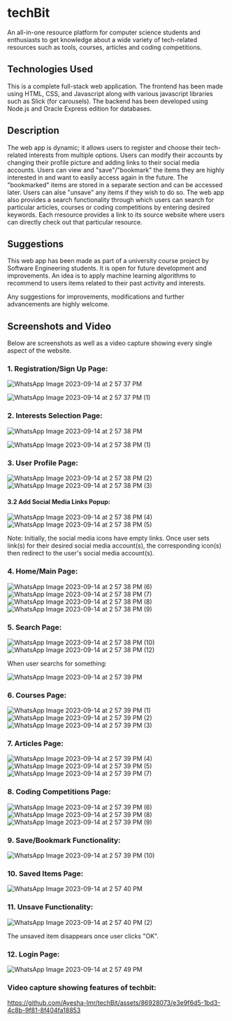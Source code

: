 # techBit
An all-in-one resource platform for computer science students and enthusiasts to get knowledge about a wide variety of tech-related resources such as tools, courses, articles and coding competitions. 

## Technologies Used
This is a complete full-stack web application. The frontend has been made using HTML, CSS, and Javascript along with various javascript libraries such as Slick (for carousels). The backend has been developed using Node.js and Oracle Express edition for databases.

## Description 
The web app is dynamic; it allows users to register and choose their tech-related interests from multiple options. Users can modify their accounts by changing their profile picture and adding links to their social media accounts.
Users can view and "save"/"bookmark" the items they are highly interested in and want to easily access again in the future. The "bookmarked" items are stored in a separate section and can be accessed later. Users can alse "unsave" any items if they wish to do so.
The web app also provides a search functionality through which users can search for particular articles, courses or coding competitions by entering desired keywords.
Each rresource provides a link to its source website where users can directly check out that particular resource.

## Suggestions
This web app has been made as part of a university course project by Software Engineering students. It is open for future development and improvements. An idea is to apply machine learning algorithms to recommend to users items related to their past activity and interests.

Any suggestions for improvements, modifications and further advancements are highly welcome.

## Screenshots and Video
Below are screenshots as well as a video capture showing every single aspect of the website.

### 1. Registration/Sign Up Page:

![WhatsApp Image 2023-09-14 at 2 57 37 PM](https://github.com/Ayesha-Imr/techBit/assets/86928073/5af738ed-0fc3-4dd8-adc3-717491388217)

![WhatsApp Image 2023-09-14 at 2 57 37 PM (1)](https://github.com/Ayesha-Imr/techBit/assets/86928073/e90a0eb1-9c92-4e2c-af75-eabab9580d8f)


### 2. Interests Selection Page:

![WhatsApp Image 2023-09-14 at 2 57 38 PM](https://github.com/Ayesha-Imr/techBit/assets/86928073/7d8a30f2-14b2-47b6-a6b1-14aa05c3eb53)

![WhatsApp Image 2023-09-14 at 2 57 38 PM (1)](https://github.com/Ayesha-Imr/techBit/assets/86928073/da038f7b-45a1-4311-8018-2a1cdf6e690d)

### 3. User Profile Page:

![WhatsApp Image 2023-09-14 at 2 57 38 PM (2)](https://github.com/Ayesha-Imr/techBit/assets/86928073/994e575c-6621-4e03-bd26-215b45337b96)
![WhatsApp Image 2023-09-14 at 2 57 38 PM (3)](https://github.com/Ayesha-Imr/techBit/assets/86928073/82200346-6d5a-4cff-a446-812491967d1e)

#### 3.2 Add Social Media Links Popup:

![WhatsApp Image 2023-09-14 at 2 57 38 PM (4)](https://github.com/Ayesha-Imr/techBit/assets/86928073/69f5d5a5-fb39-444b-ab93-b707af527539)
![WhatsApp Image 2023-09-14 at 2 57 38 PM (5)](https://github.com/Ayesha-Imr/techBit/assets/86928073/9dd79937-bd09-4008-9d6c-d2a3f3d55ea8)

Note: Initially, the social media icons have empty links. Once user sets link(s) for their desired social media account(s), the corresponding icon(s) then redirect to the user's social media account(s).

### 4. Home/Main Page:

![WhatsApp Image 2023-09-14 at 2 57 38 PM (6)](https://github.com/Ayesha-Imr/techBit/assets/86928073/56b79060-d01b-4d69-aa76-4d112105ce26)
![WhatsApp Image 2023-09-14 at 2 57 38 PM (7)](https://github.com/Ayesha-Imr/techBit/assets/86928073/58c967c3-8625-4a33-89e8-caf323de4efa)
![WhatsApp Image 2023-09-14 at 2 57 38 PM (8)](https://github.com/Ayesha-Imr/techBit/assets/86928073/0b21b777-b2fc-4dbd-9769-42db8036a4d4)
![WhatsApp Image 2023-09-14 at 2 57 38 PM (9)](https://github.com/Ayesha-Imr/techBit/assets/86928073/f46217f0-de28-4316-b683-713ca244aa3a)

### 5. Search Page:

![WhatsApp Image 2023-09-14 at 2 57 38 PM (10)](https://github.com/Ayesha-Imr/techBit/assets/86928073/c403d76f-8a6b-45ce-aecb-fe315437cbb6)
![WhatsApp Image 2023-09-14 at 2 57 38 PM (12)](https://github.com/Ayesha-Imr/techBit/assets/86928073/8d8fed0e-8d0e-42f4-a767-03c8b14f4b5b)

When user searchs for something: 

![WhatsApp Image 2023-09-14 at 2 57 39 PM](https://github.com/Ayesha-Imr/techBit/assets/86928073/9f2aa641-fa2a-4797-9cd3-87a4cf601d50)

### 6. Courses Page:

![WhatsApp Image 2023-09-14 at 2 57 39 PM (1)](https://github.com/Ayesha-Imr/techBit/assets/86928073/ed99c4aa-e638-4f21-a438-5abda9809e09)
![WhatsApp Image 2023-09-14 at 2 57 39 PM (2)](https://github.com/Ayesha-Imr/techBit/assets/86928073/caff6010-17e5-475c-9954-78276e8c5503)
![WhatsApp Image 2023-09-14 at 2 57 39 PM (3)](https://github.com/Ayesha-Imr/techBit/assets/86928073/21056008-9cdd-49e4-b6e6-92e57477cf0a)

### 7. Articles Page:

![WhatsApp Image 2023-09-14 at 2 57 39 PM (4)](https://github.com/Ayesha-Imr/techBit/assets/86928073/ff8d46ed-5f54-43b0-82a3-78d9ffdcc519)
![WhatsApp Image 2023-09-14 at 2 57 39 PM (5)](https://github.com/Ayesha-Imr/techBit/assets/86928073/ee033203-b0f5-4191-b1a3-ca284232ae7b)
![WhatsApp Image 2023-09-14 at 2 57 39 PM (7)](https://github.com/Ayesha-Imr/techBit/assets/86928073/0265f1fd-1c9e-4541-a4b7-a28974dc36da)

### 8. Coding Competitions Page:

![WhatsApp Image 2023-09-14 at 2 57 39 PM (6)](https://github.com/Ayesha-Imr/techBit/assets/86928073/d279a21a-d45c-4e8d-bf00-75d6328cf19e)
![WhatsApp Image 2023-09-14 at 2 57 39 PM (8)](https://github.com/Ayesha-Imr/techBit/assets/86928073/b70d3f9c-20a6-4401-8f14-d5cab02d2e9e)
![WhatsApp Image 2023-09-14 at 2 57 39 PM (9)](https://github.com/Ayesha-Imr/techBit/assets/86928073/c5c38be9-0e03-44dc-99e1-62a632513b9a)

### 9. Save/Bookmark Functionality:

![WhatsApp Image 2023-09-14 at 2 57 39 PM (10)](https://github.com/Ayesha-Imr/techBit/assets/86928073/cc29a5f6-dd1d-44a9-959a-dc19524d3d37)

### 10. Saved Items Page:

![WhatsApp Image 2023-09-14 at 2 57 40 PM](https://github.com/Ayesha-Imr/techBit/assets/86928073/363a6a15-a72a-4695-8b1d-ac4fc3409cfe)

### 11. Unsave Functionality:

![WhatsApp Image 2023-09-14 at 2 57 40 PM (2)](https://github.com/Ayesha-Imr/techBit/assets/86928073/2da2f168-c0fd-42be-90c4-6f269efd75d8)

The unsaved item disappears once user clicks "OK".

### 12. Login Page:

![WhatsApp Image 2023-09-14 at 2 57 49 PM](https://github.com/Ayesha-Imr/techBit/assets/86928073/4dbb64c9-8c66-43f7-962f-8a2eb4ebc2f8)


### Video capture showing features of techbit:

https://github.com/Ayesha-Imr/techBit/assets/86928073/e3e9f6d5-1bd3-4c8b-9f81-8f404fa18853












